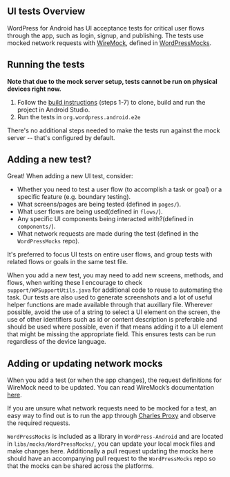 ## UI tests Overview

WordPress for Android has UI acceptance tests for critical user flows through the app, such as login, 
signup, and publishing. The tests use mocked network requests with [WireMock](http://wiremock.org/), 
defined in [WordPressMocks](https://github.com/wordpress-mobile/WordPressMocks).

## Running the tests 

**Note that due to the mock server setup, tests cannot be run on physical devices right now.**


1. Follow the [build instructions](https://github.com/wordpress-mobile/WordPress-Android#build-instructions)
 (steps 1-7) to clone, build and run the project in Android Studio.
2. Run the tests in `org.wordpress.android.e2e`

There's no additional steps needed to make the tests run against the mock server -- that's configured by default.

## Adding a new test?

Great! When adding a new UI test, consider:

* Whether you need to test a user flow (to accomplish a task or goal) or a specific feature (e.g. boundary testing).
* What screens/pages are being tested (defined in `pages/`).
* What user flows are being used(defined in `flows/`).
* Any specific UI components being interacted with?(defined in `components/`).
* What network requests are made during the test (defined in the `WordPressMocks` repo).

It's preferred to focus UI tests on entire user flows, and group tests with related flows or goals in the same test file.

When you add a new test, you may need to add new screens, methods, and flows, when writing these I encourage to check 
`support/WPSupportUtils.java` for additional code to reuse to automating the task. Our tests are also used to generate screenshots
and a lot of useful helper functions are made available through that auxillary file. Wherever possible, avoid the use
 of a string to select a UI element on the screen, the use of other identifiers such as id or content description is preferable 
  and should be used where possible, even if that means adding it to a UI element that might be missing the appropriate field.
   This ensures tests can be run regardless of the device language.
   
## Adding or updating network mocks

When you add a test (or when the app changes), the request definitions for WireMock need to be updated. You can read WireMock’s documentation [here](http://wiremock.org/docs/).

If you are unsure what network requests need to be mocked for a test, an easy way to find out is to run the app through [Charles Proxy](https://www.charlesproxy.com/) and observe the required requests.

`WordPressMocks` is included as a library in `WordPress-Android` and are located in `libs/mocks/WordPressMocks/`, you can update 
your local mock files and make changes here. Additionally a pull request updating the mocks 
here should have an accompanying pull request to the `WordPressMocks` repo so that the mocks can be shared across the platforms. 
